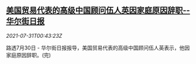 <!--1627693263000-->
[美国贸易代表的高级中国顾问伍人英因家庭原因辞职--华尔街日报](https://cn.reuters.com/article/wsj-us-trade-aid-mark-wu-resign-0731-idCNKBS2F100Q)
------

<div><i>2021-07-31T00:43:23Z</i></div><p>路透7月30日 - 华尔街日报报导，美国贸易代表的高级中国顾问伍人英表示，他因家庭原因辞职。(完)</p>

